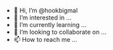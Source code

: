 - 👋 Hi, I’m @hookbigmal
- 👀 I’m interested in ...
- 🌱 I’m currently learning ...
- 💞️ I’m looking to collaborate on ...
- 📫 How to reach me ...

<!---
hookbigmal/hookbigmal is a ✨ special ✨ repository because its `README.md` (this file) appears on your GitHub profile.
You can click the Preview link to take a look at your changes.
--->
